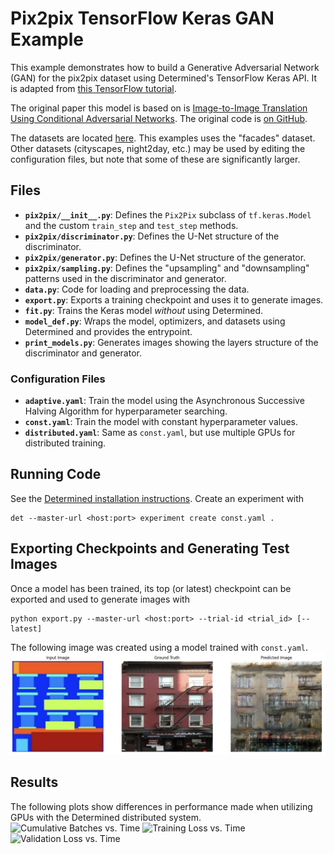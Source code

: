 # Pix2pix TensorFlow Keras GAN Example

This example demonstrates how to build a Generative Adversarial Network (GAN) for the pix2pix dataset using Determined's TensorFlow Keras API. It is adapted from [this TensorFlow tutorial](https://www.tensorflow.org/tutorials/generative/pix2pix).

The original paper this model is based on is [Image-to-Image Translation Using Conditional Adversarial Networks](https://arxiv.org/pdf/1611.07004v1.pdf). The original code is [on GitHub](https://github.com/phillipi/pix2pix).

The datasets are located [here](http://efrosgans.eecs.berkeley.edu/pix2pix/datasets/). This examples uses the "facades" dataset. Other datasets (cityscapes, night2day, etc.) may be used by editing the configuration files, but note that some of these are significantly larger.

## Files

- **`pix2pix/__init__.py`**: Defines the `Pix2Pix` subclass of `tf.keras.Model` and the custom `train_step` and `test_step` methods.
- **`pix2pix/discriminator.py`**: Defines the U-Net structure of the discriminator.
- **`pix2pix/generator.py`**: Defines the U-Net structure of the generator.
- **`pix2pix/sampling.py`**: Defines the "upsampling" and "downsampling" patterns used in the discriminator and generator.
- **`data.py`**: Code for loading and preprocessing the data.
- **`export.py`**: Exports a training checkpoint and uses it to generate images.
- **`fit.py`**: Trains the Keras model _without_ using Determined.
- **`model_def.py`**: Wraps the model, optimizers, and datasets using Determined and provides the entrypoint.
- **`print_models.py`**: Generates images showing the layers structure of the discriminator and generator.

### Configuration Files

- **`adaptive.yaml`**: Train the model using the Asynchronous Successive Halving Algorithm for hyperparameter searching.
- **`const.yaml`**: Train the model with constant hyperparameter values.
- **`distributed.yaml`**: Same as `const.yaml`, but use multiple GPUs for distributed training.

## Running Code

See the [Determined installation instructions](https://docs.determined.ai/latest/index.html).
Create an experiment with

```
det --master-url <host:port> experiment create const.yaml .
```

## Exporting Checkpoints and Generating Test Images

Once a model has been trained, its top (or latest) checkpoint can be exported and used to generate images with

```
python export.py --master-url <host:port> --trial-id <trial_id> [--latest]
```

The following image was created using a model trained with `const.yaml`.
![Example Generated Image](./images/generated_example.jpeg)

## Results

The following plots show differences in performance made when utilizing GPUs with the Determined distributed system.
![Cumulative Batches vs. Time](./images/batches_vs_time.png)
![Training Loss vs. Time](./images/training_loss_vs_time.png)
![Validation Loss vs. Time](./images/validation_loss_vs_time.png)
